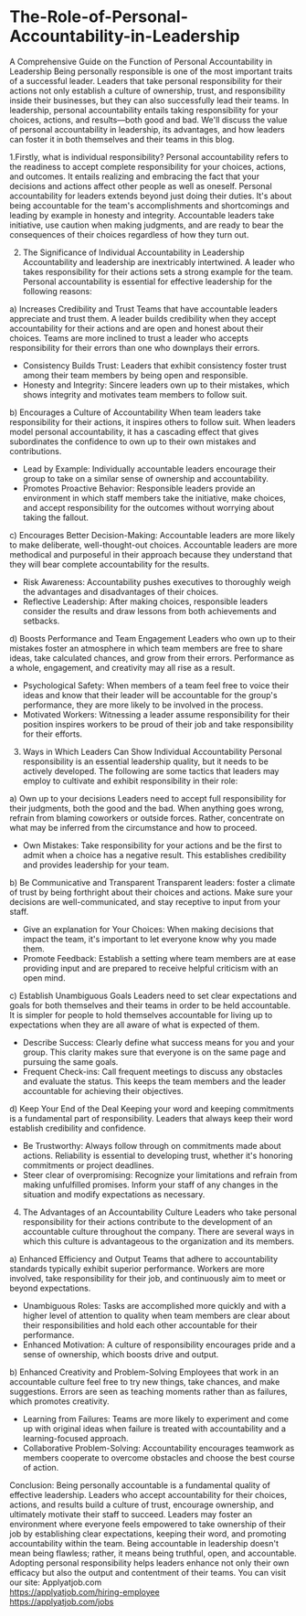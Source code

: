 # The-Role-of-Personal-Accountability-in-Leadership
A Comprehensive Guide on the Function of Personal Accountability in Leadership
Being personally responsible is one of the most important traits of a successful leader. Leaders that take personal responsibility for their actions not only establish a culture of ownership, trust, and responsibility inside their businesses, but they can also successfully lead their teams. In leadership, personal accountability entails taking responsibility for your choices, actions, and results—both good and bad. We'll discuss the value of personal accountability in leadership, its advantages, and how leaders can foster it in both themselves and their teams in this blog.

1.Firstly, what is individual responsibility?
Personal accountability refers to the readiness to accept complete responsibility for your choices, actions, and outcomes. It entails realizing and embracing the fact that your decisions and actions affect other people as well as oneself. Personal accountability for leaders extends beyond just doing their duties. It's about being accountable for the team's accomplishments and shortcomings and leading by example in honesty and integrity. Accountable leaders take initiative, use caution when making judgments, and are ready to bear the consequences of their choices regardless of how they turn out.

2. The Significance of Individual Accountability in Leadership
Accountability and leadership are inextricably intertwined. A leader who takes responsibility for their actions sets a strong example for the team. Personal accountability is essential for effective leadership for the following reasons:

a) Increases Credibility and Trust
Teams that have accountable leaders appreciate and trust them. A leader builds credibility when they accept accountability for their actions and are open and honest about their choices. Teams are more inclined to trust a leader who accepts responsibility for their errors than one who downplays their errors.

- Consistency Builds Trust: Leaders that exhibit consistency foster trust among their team members by being open and responsible.
- Honesty and Integrity: Sincere leaders own up to their mistakes, which shows integrity and motivates team members to follow suit.

b) Encourages a Culture of Accountability
When team leaders take responsibility for their actions, it inspires others to follow suit. When leaders model personal accountability, it has a cascading effect that gives subordinates the confidence to own up to their own mistakes and contributions.

- Lead by Example: Individually accountable leaders encourage their group to take on a similar sense of ownership and accountability.
- Promotes Proactive Behavior: Responsible leaders provide an environment in which staff members take the initiative, make choices, and accept responsibility for the outcomes without worrying about taking the fallout.

c) Encourages Better Decision-Making: 
Accountable leaders are more likely to make deliberate, well-thought-out choices. Accountable leaders are more methodical and purposeful in their approach because they understand that they will bear complete accountability for the results.

- Risk Awareness: Accountability pushes executives to thoroughly weigh the advantages and disadvantages of their choices.
- Reflective Leadership: After making choices, responsible leaders consider the results and draw lessons from both achievements and setbacks.

d) Boosts Performance and Team Engagement
Leaders who own up to their mistakes foster an atmosphere in which team members are free to share ideas, take calculated chances, and grow from their errors. Performance as a whole, engagement, and creativity may all rise as a result.

- Psychological Safety: When members of a team feel free to voice their ideas and know that their leader will be accountable for the group's performance, they are more likely to be involved in the process.
- Motivated Workers: Witnessing a leader assume responsibility for their position inspires workers to be proud of their job and take responsibility for their efforts.

3. Ways in Which Leaders Can Show Individual Accountability
Personal responsibility is an essential leadership quality, but it needs to be actively developed. The following are some tactics that leaders may employ to cultivate and exhibit responsibility in their role:

a) Own up to your decisions
Leaders need to accept full responsibility for their judgments, both the good and the bad. When anything goes wrong, refrain from blaming coworkers or outside forces. Rather, concentrate on what may be inferred from the circumstance and how to proceed.

- Own Mistakes: Take responsibility for your actions and be the first to admit when a choice has a negative result. This establishes credibility and provides leadership for your team.

b) Be Communicative and Transparent Transparent leaders: 
foster a climate of trust by being forthright about their choices and actions. Make sure your decisions are well-communicated, and stay receptive to input from your staff.

- Give an explanation for Your Choices: When making decisions that impact the team, it's important to let everyone know why you made them.
- Promote Feedback: Establish a setting where team members are at ease providing input and are prepared to receive helpful criticism with an open mind.

c) Establish Unambiguous Goals
Leaders need to set clear expectations and goals for both themselves and their teams in order to be held accountable. It is simpler for people to hold themselves accountable for living up to expectations when they are all aware of what is expected of them.

- Describe Success: Clearly define what success means for you and your group. This clarity makes sure that everyone is on the same page and pursuing the same goals.
- Frequent Check-ins: Call frequent meetings to discuss any obstacles and evaluate the status. This keeps the team members and the leader accountable for achieving their objectives.

d) Keep Your End of the Deal
Keeping your word and keeping commitments is a fundamental part of responsibility. Leaders that always keep their word establish credibility and confidence.

- Be Trustworthy: Always follow through on commitments made about actions. Reliability is essential to developing trust, whether it's honoring commitments or project deadlines.
- Steer clear of overpromising: Recognize your limitations and refrain from making unfulfilled promises. Inform your staff of any changes in the situation and modify expectations as necessary.

4. The Advantages of an Accountability Culture
Leaders who take personal responsibility for their actions contribute to the development of an accountable culture throughout the company. There are several ways in which this culture is advantageous to the organization and its members.

a) Enhanced Efficiency and Output
Teams that adhere to accountability standards typically exhibit superior performance. Workers are more involved, take responsibility for their job, and continuously aim to meet or beyond expectations.

- Unambiguous Roles: Tasks are accomplished more quickly and with a higher level of attention to quality when team members are clear about their responsibilities and hold each other accountable for their performance.
- Enhanced Motivation: A culture of responsibility encourages pride and a sense of ownership, which boosts drive and output.

b) Enhanced Creativity and Problem-Solving
Employees that work in an accountable culture feel free to try new things, take chances, and make suggestions. Errors are seen as teaching moments rather than as failures, which promotes creativity.

- Learning from Failures: Teams are more likely to experiment and come up with original ideas when failure is treated with accountability and a learning-focused approach.
- Collaborative Problem-Solving: Accountability encourages teamwork as members cooperate to overcome obstacles and choose the best course of action.

Conclusion:
Being personally accountable is a fundamental quality of effective leadership. Leaders who accept accountability for their choices, actions, and results build a culture of trust, encourage ownership, and ultimately motivate their staff to succeed. Leaders may foster an environment where everyone feels empowered to take ownership of their job by establishing clear expectations, keeping their word, and promoting accountability within the team. Being accountable in leadership doesn't mean being flawless; rather, it means being truthful, open, and accountable. Adopting personal responsibility helps leaders enhance not only their own efficacy but also the output and contentment of their teams.
You can visit our site: Applyatjob.com<br>
 https://applyatjob.com/hiring-employee<br>
https://applyatjob.com/jobs
